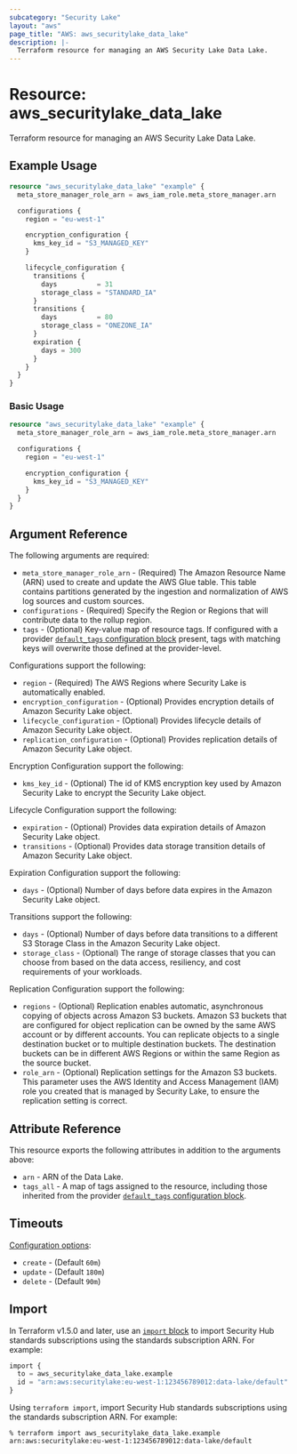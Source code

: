 ```yaml
---
subcategory: "Security Lake"
layout: "aws"
page_title: "AWS: aws_securitylake_data_lake"
description: |-
  Terraform resource for managing an AWS Security Lake Data Lake.
---
```


# Resource: aws_securitylake_data_lake

Terraform resource for managing an AWS Security Lake Data Lake.

## Example Usage

```terraform
resource "aws_securitylake_data_lake" "example" {
  meta_store_manager_role_arn = aws_iam_role.meta_store_manager.arn

  configurations {
    region = "eu-west-1"

    encryption_configuration {
      kms_key_id = "S3_MANAGED_KEY"
    }

    lifecycle_configuration {
      transitions {
        days          = 31
        storage_class = "STANDARD_IA"
      }
      transitions {
        days          = 80
        storage_class = "ONEZONE_IA"
      }
      expiration {
        days = 300
      }
    }
  }
}
```

### Basic Usage

```terraform
resource "aws_securitylake_data_lake" "example" {
  meta_store_manager_role_arn = aws_iam_role.meta_store_manager.arn

  configurations {
    region = "eu-west-1"

    encryption_configuration {
      kms_key_id = "S3_MANAGED_KEY"
    }
  }
}
```

## Argument Reference

The following arguments are required:

* `meta_store_manager_role_arn` - (Required) The Amazon Resource Name (ARN) used to create and update the AWS Glue table. This table contains partitions generated by the ingestion and normalization of AWS log sources and custom sources.
* `configurations` - (Required) Specify the Region or Regions that will contribute data to the rollup region.
* `tags` - (Optional) Key-value map of resource tags. If configured with a provider [`default_tags` configuration block](https://registry.terraform.io/providers/hashicorp/aws/latest/docs#default_tags-configuration-block) present, tags with matching keys will overwrite those defined at the provider-level.

Configurations support the following:

* `region` - (Required) The AWS Regions where Security Lake is automatically enabled.
* `encryption_configuration` - (Optional) Provides encryption details of Amazon Security Lake object.
* `lifecycle_configuration` - (Optional) Provides lifecycle details of Amazon Security Lake object.
* `replication_configuration` - (Optional) Provides replication details of Amazon Security Lake object.

Encryption Configuration support the following:

* `kms_key_id` - (Optional) The id of KMS encryption key used by Amazon Security Lake to encrypt the Security Lake object.

Lifecycle Configuration support the following:

* `expiration` - (Optional) Provides data expiration details of Amazon Security Lake object.
* `transitions` - (Optional) Provides data storage transition details of Amazon Security Lake object.

Expiration Configuration support the following:

* `days` - (Optional) Number of days before data expires in the Amazon Security Lake object.

Transitions support the following:

* `days` - (Optional) Number of days before data transitions to a different S3 Storage Class in the Amazon Security Lake object.
* `storage_class` - (Optional) The range of storage classes that you can choose from based on the data access, resiliency, and cost requirements of your workloads.

Replication Configuration support the following:

* `regions` - (Optional) Replication enables automatic, asynchronous copying of objects across Amazon S3 buckets. Amazon S3 buckets that are configured for object replication can be owned by the same AWS account or by different accounts. You can replicate objects to a single destination bucket or to multiple destination buckets. The destination buckets can be in different AWS Regions or within the same Region as the source bucket.
* `role_arn` - (Optional) Replication settings for the Amazon S3 buckets. This parameter uses the AWS Identity and Access Management (IAM) role you created that is managed by Security Lake, to ensure the replication setting is correct.

## Attribute Reference

This resource exports the following attributes in addition to the arguments above:

* `arn` - ARN of the Data Lake.
* `tags_all` - A map of tags assigned to the resource, including those inherited from the provider [`default_tags` configuration block](https://registry.terraform.io/providers/hashicorp/aws/latest/docs#default_tags-configuration-block).

## Timeouts

[Configuration options](https://developer.hashicorp.com/terraform/language/resources/syntax#operation-timeouts):

* `create` - (Default `60m`)
* `update` - (Default `180m`)
* `delete` - (Default `90m`)

## Import

In Terraform v1.5.0 and later, use an [`import` block](https://developer.hashicorp.com/terraform/language/import) to import Security Hub standards subscriptions using the standards subscription ARN. For example:

```terraform
import {
  to = aws_securitylake_data_lake.example
  id = "arn:aws:securitylake:eu-west-1:123456789012:data-lake/default"
}
```

Using `terraform import`, import Security Hub standards subscriptions using the standards subscription ARN. For example:

```console
% terraform import aws_securitylake_data_lake.example arn:aws:securitylake:eu-west-1:123456789012:data-lake/default
```
